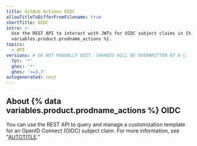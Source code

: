 ```yaml
---
title: GitHub Actions OIDC
allowTitleToDifferFromFilename: true
shortTitle: OIDC
intro: >-
  Use the REST API to interact with JWTs for OIDC subject claims in {% data
  variables.product.prodname_actions %}.
topics:
  - API
versions: # DO NOT MANUALLY EDIT. CHANGES WILL BE OVERWRITTEN BY A 🤖
  fpt: '*'
  ghec: '*'
  ghes: '>=3.7'
autogenerated: rest
---
```


## About {% data variables.product.prodname_actions %} OIDC

You can use the REST API to query and manage a customization template for an OpenID Connect (OIDC) subject claim. For more information, see "[AUTOTITLE](/actions/deployment/security-hardening-your-deployments/about-security-hardening-with-openid-connect)."

<!-- Content after this section is automatically generated -->
